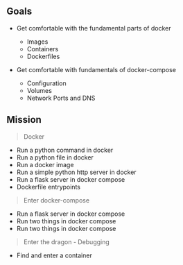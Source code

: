 ## Goals

- Get comfortable with the fundamental parts of docker
  - Images
  - Containers
  - Dockerfiles

- Get comfortable with fundamentals of docker-compose
  - Configuration
  - Volumes
  - Network Ports and DNS

## Mission

> Docker

- Run a python command in docker
- Run a python file in docker
- Run a docker image
- Run a simple python http server in docker
- Run a flask server in docker compose
- Dockerfile entrypoints


> Enter docker-compose

- Run a flask server in docker compose
- Run two things in docker compose
- Run two things in docker compose


> Enter the dragon - Debugging

- Find and enter a container
